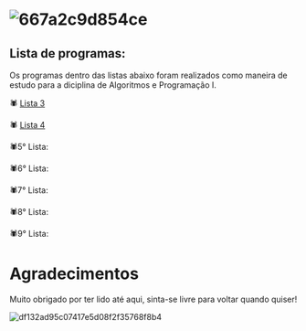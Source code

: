 # ![667a2c9d854ce](https://github.com/niicfsz/Codigos_de_AP1/assets/167145187/d2b15f32-84ba-4ce4-823c-32591d881ed2)

## Lista de programas:
Os programas dentro das listas abaixo foram realizados como maneira de estudo para a diciplina de Algoritmos e Programação I.

🕷️ [Lista 3](https://github.com/niicfsz/Codigos_de_AP1/tree/main/Lista%203)

🕷️ [Lista 4](https://github.com/niicfsz/Codigos_de_AP1/tree/main/Lista%204)

🕷️5° Lista:

🕷️6° Lista:

🕷️7° Lista:

🕷️8° Lista:

🕷️9° Lista:

# Agradecimentos
Muito obrigado por ter lido até aqui, sinta-se livre para voltar quando quiser!

![df132ad95c07417e5d08f2f35768f8b4](https://github.com/niicfsz/Codigos_de_AP1/assets/167145187/25ff0467-7a38-44d7-b3be-6d6bb0726559)
